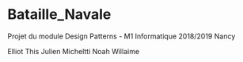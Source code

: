 # Bataille_Navale
Projet du module Design Patterns - M1 Informatique 2018/2019 Nancy

Elliot This
Julien Micheltti
Noah Willaime
